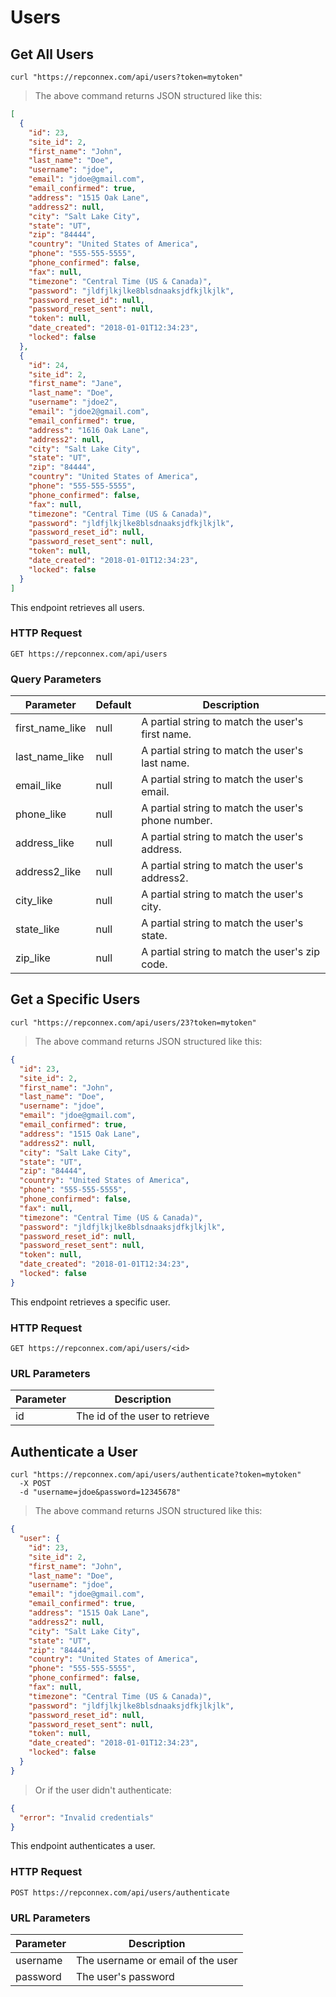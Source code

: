 # Users

## Get All Users

```shell
curl "https://repconnex.com/api/users?token=mytoken"  
```

> The above command returns JSON structured like this:

```json
[
  {
    "id": 23,
    "site_id": 2,
    "first_name": "John",
    "last_name": "Doe",
    "username": "jdoe",
    "email": "jdoe@gmail.com",
    "email_confirmed": true,
    "address": "1515 Oak Lane",
    "address2": null,
    "city": "Salt Lake City",
    "state": "UT",
    "zip": "84444",
    "country": "United States of America",
    "phone": "555-555-5555",
    "phone_confirmed": false,
    "fax": null,        
    "timezone": "Central Time (US & Canada)",        
    "password": "jldfjlkjlke8blsdnaaksjdfkjlkjlk",
    "password_reset_id": null,
    "password_reset_sent": null,
    "token": null,
    "date_created": "2018-01-01T12:34:23",            
    "locked": false
  },
  {
    "id": 24,
    "site_id": 2,
    "first_name": "Jane",
    "last_name": "Doe",
    "username": "jdoe2",
    "email": "jdoe2@gmail.com",
    "email_confirmed": true,
    "address": "1616 Oak Lane",
    "address2": null,
    "city": "Salt Lake City",
    "state": "UT",
    "zip": "84444",
    "country": "United States of America",
    "phone": "555-555-5555",
    "phone_confirmed": false,
    "fax": null,        
    "timezone": "Central Time (US & Canada)",        
    "password": "jldfjlkjlke8blsdnaaksjdfkjlkjlk",
    "password_reset_id": null,
    "password_reset_sent": null,
    "token": null,
    "date_created": "2018-01-01T12:34:23",            
    "locked": false
  }
]
```

This endpoint retrieves all users.

### HTTP Request

`GET https://repconnex.com/api/users`

### Query Parameters

Parameter | Default | Description
--------- | ------- | -----------
first_name_like | null | A partial string to match the user's first name.
last_name_like | null | A partial string to match the user's last name.
email_like | null | A partial string to match the user's email.      
phone_like | null | A partial string to match the user's phone number.
address_like | null | A partial string to match the user's address.
address2_like | null | A partial string to match the user's address2.
city_like | null | A partial string to match the user's city.
state_like | null | A partial string to match the user's state.
zip_like | null | A partial string to match the user's zip code.

## Get a Specific Users

```shell
curl "https://repconnex.com/api/users/23?token=mytoken"
```

> The above command returns JSON structured like this:

```json
{
  "id": 23,
  "site_id": 2,
  "first_name": "John",
  "last_name": "Doe",
  "username": "jdoe",
  "email": "jdoe@gmail.com",
  "email_confirmed": true,
  "address": "1515 Oak Lane",
  "address2": null,
  "city": "Salt Lake City",
  "state": "UT",
  "zip": "84444",
  "country": "United States of America",
  "phone": "555-555-5555",
  "phone_confirmed": false,
  "fax": null,        
  "timezone": "Central Time (US & Canada)",        
  "password": "jldfjlkjlke8blsdnaaksjdfkjlkjlk",
  "password_reset_id": null,
  "password_reset_sent": null,
  "token": null,
  "date_created": "2018-01-01T12:34:23",            
  "locked": false
}
```

This endpoint retrieves a specific user.

### HTTP Request

`GET https://repconnex.com/api/users/<id>`

### URL Parameters

Parameter | Description
--------- | -----------
id | The id of the user to retrieve

## Authenticate a User

```shell
curl "https://repconnex.com/api/users/authenticate?token=mytoken"
  -X POST
  -d "username=jdoe&password=12345678"
```

> The above command returns JSON structured like this:

```json
{
  "user": {
    "id": 23,
    "site_id": 2,
    "first_name": "John",
    "last_name": "Doe",
    "username": "jdoe",
    "email": "jdoe@gmail.com",
    "email_confirmed": true,
    "address": "1515 Oak Lane",
    "address2": null,
    "city": "Salt Lake City",
    "state": "UT",
    "zip": "84444",
    "country": "United States of America",
    "phone": "555-555-5555",
    "phone_confirmed": false,
    "fax": null,        
    "timezone": "Central Time (US & Canada)",        
    "password": "jldfjlkjlke8blsdnaaksjdfkjlkjlk",
    "password_reset_id": null,
    "password_reset_sent": null,
    "token": null,
    "date_created": "2018-01-01T12:34:23",            
    "locked": false
  }
}
```

> Or if the user didn't authenticate:

```json
{
  "error": "Invalid credentials"
}
```

This endpoint authenticates a user.

### HTTP Request

`POST https://repconnex.com/api/users/authenticate`

### URL Parameters

Parameter | Description
--------- | -----------
username | The username or email of the user
password | The user's password
